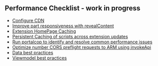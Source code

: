 <properties title="" pageTitle="Performance Checklist" description="Performance Checklist" authors="nickharris" />

<tags
    ms.service="portalfx"
    ms.workload="portalfx"
    ms.tgt_pltfrm="portalfx"
    ms.devlang="portalfx"
    ms.topic="get-started-article"
    ms.date="10/09/2015"
    ms.author="nickharris"/>

## Performance Checklist - work in progress 

- [Configure CDN](/documentation/articles/portalfx-cdn)
- [Improve part responsiveness with revealContent](/documentation/articles/portalfx-parts-revealContent)
- [Extension HomePage Caching](/documentation/articles/portalfx-extension-homepage-caching)
- [Persistent Caching of scripts across extension updates](/documentation/articles/portalfx-extension-persistent-caching-of-scripts)
- [Run portalcop to identify and resolve common performance issues](/documentation/articles/portalfx-performance-portalcop)
- [Optimize number CORS preflight requests to ARM using invokeApi](/documentation/articles/portalfx-data-query#optimize-number-cors-preflight-requests-to-arm-using-invokeapi)
- [Data best practices](/documentation/articles/portalfx-performance)
- [Viewmodel best practices](/documentation/articles/portalfx-view-model-best-practices)